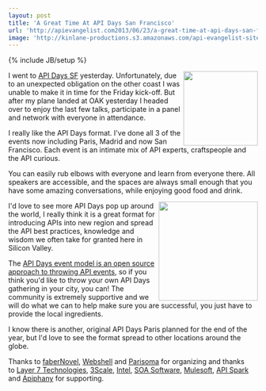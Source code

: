 ```yaml
---
layout: post
title: 'A Great Time At API Days San Francisco'
url: 'http://apievangelist.com2013/06/23/a-great-time-at-api-days-san-francisco/'
image: 'http://kinlane-productions.s3.amazonaws.com/api-evangelist-site/blog/api-days-logo.png'
---
```

{% include JB/setup %}
<p>
     <a href="http://sf.apidays.io/" target="_blank"><img src="https://s3.amazonaws.com/kinlane-productions/events/api-days-san-francisco/api-days-san-francisco-logo.png"  width="150" align="right" /></a>
</p>
<p>
     I went to <a href="http://sf.apidays.io/" target="_blank">API Days SF</a> yesterday. Unfortunately, due to an unexpected obligation on the other coast I was unable to make it in time for the Friday kick-off. But after my plane landed at OAK yesterday I headed over to enjoy the last few talks, participate in a panel and network with everyone in attendance.
</p>
<p>
     I really like the API Days format. I've done all 3 of the events now including Paris, Madrid and now San Francisco. Each event is an intimate mix of API experts, craftspeople and the API curious.
</p>
<p>
     You can easily rub elbows with everyone and learn from everyone there. All speakers are accessible, and the spaces are always small enough that you have some amazing conversations, while enjoying good food and drink.
</p>
<p>
     <a href="http://sf.apidays.io/" target="_blank"><img src="https://s3.amazonaws.com/kinlane-productions/events/api-days-san-francisco/api-design-at-api-days-san-francisco.jpg"  width="200" align="right" /></a>
</p>
<p>
     I'd love to see more API Days pop up around the world, I really think it is a great format for introducing APIs into new region and spread the API best practices, knowledge and wisdom we often take for granted here in Silicon Valley.
</p>
<p>
     The <a href="http://apidays.io/2013/06/09/fork-my-conference-it-aint-a-franchise-its-open-source/">API Days event model is an open source approach to throwing API events</a>, so if you think you'd like to throw your own API Days gathering in your city, you can! The community is extremely supportive and we will do what we can to help make sure you are successful, you just have to provide the local ingredients.
</p>
<p>
     I know there is another, original API Days Paris planned for the end of the year, but I'd love to see the format spread to other locations around the globe.
</p>
<p>
     Thanks to <a href="http://fabernovel.com/en/">faberNovel</a>, <a href="http://webshell.io/">Webshell</a> and <a href="http://www.parisoma.com/">Parisoma</a> for organizing and thanks to <a href="http://www.layer7tech.com/">Layer 7 Technologies</a>, <a href="http://www.3scale.net/">3Scale</a>, <a href="http://cloudsecurity.intel.com/api-management">Intel</a>, <a href="http://www.soa.com/">SOA Software</a>, <a href="http://www.mulesoft.com/">Mulesoft</a>, <a href="http://apispark.com/">API Spark</a> and <a href="http://apiphany.com/">Apiphany</a> for supporting.
</p>
